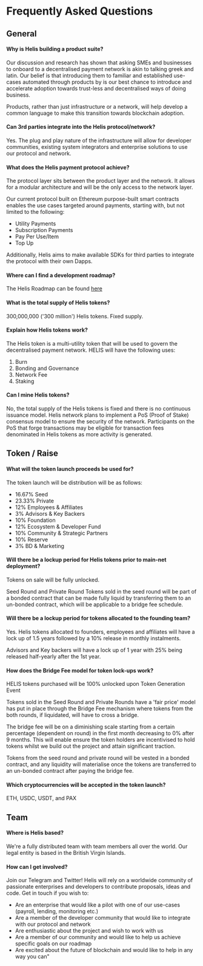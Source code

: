 # Frequently Asked Questions

## General

#### Why is Helis building a product suite?

Our discussion and research has shown that asking SMEs and businesses to onboard to a decentralised payment network is akin to talking greek and latin. Our belief is that introducing them to familiar and established use-cases automated through products by is our best chance to introduce and accelerate adoption towards trust-less and decentralised ways of doing business.

Products, rather than just infrastructure or a network, will help develop a common language to make this transition towards blockchain adoption.

#### Can 3rd parties integrate into the Helis protocol/network?

Yes. The plug and play nature of the infrastructure will allow for developer communities, existing system integrators and enterprise solutions to use our protocol and network.

#### What does the Helis payment protocol achieve?

The protocol layer sits between the product layer and the network. It allows for a modular architecture and will be the only access to the network layer.

Our current protocol built on Ethereum purpose-built smart contracts enables the use cases targeted around payments, starting with, but not limited to the following:

* Utility Payments
* Subscription Payments
* Pay Per Use/Item
* Top Up

Additionally, Helis aims to make available SDKs for third parties to integrate the protocol with their own Dapps.

#### Where can I find a development roadmap?

The Helis Roadmap can be found [here](https://docs.google.com/document/d/16KUn_oPkpzAX0vmOFcMBhgUYcV2jwZ2wm1Y45qK-OEI/edit?usp=sharing)

#### What is the total supply of Helis tokens?

300,000,000 \('300 million'\) Helis tokens. Fixed supply.

#### Explain how Helis tokens work?

The Helis token is a multi-utility token that will be used to govern the decentralised payment network. HELIS will have the following uses:

1. Burn
2. Bonding and Governance
3. Network Fee
4. Staking

#### Can I mine Helis tokens?

No, the total supply of the Helis tokens is fixed and there is no continuous issuance model. Helis network plans to implement a PoS \(Proof of Stake\) consensus model to ensure the security of the network. Participants on the PoS that forge transactions may be eligible for transaction fees denominated in Helis tokens as more activity is generated.

## Token / Raise

#### What will the token launch proceeds be used for?

The token launch will be distribution will be as follows:

* 16.67% Seed
* 23.33% Private
* 12% Employees & Affiliates
* 3% Advisors & Key Backers
* 10% Foundation
* 12% Ecosystem & Developer Fund
* 10% Community & Strategic Partners
* 10% Reserve
* 3% BD & Marketing

#### Will there be a lockup period for Helis tokens prior to main-net deployment?

Tokens on sale will be fully unlocked.

Seed Round and Private Round Tokens sold in the seed round will be part of a bonded contract that can be made fully liquid by transferring them to an un-bonded contract, which will be applicable to a bridge fee schedule.

#### Will there be a lockup period for tokens allocated to the founding team?

Yes. Helis tokens allocated to founders, employees and affiliates will have a lock up of 1.5 years followed by a 10% release in monthly instalments.

Advisors and Key backers will have a lock up of 1 year with 25% being released half-yearly after the 1st year.

#### How does the Bridge Fee model for token lock-ups work?

HELIS tokens purchased will be 100% unlocked upon Token Generation Event

Tokens sold in the Seed Round and Private Rounds have a 'fair price' model has put in place through the Bridge Fee mechanism where tokens from the both rounds, if liquidated, will have to cross a bridge.

The bridge fee will be on a diminishing scale starting from a certain percentage \(dependent on round\) in the first month decreasing to 0% after 9 months. This will enable ensure the token holders are incentivised to hold tokens whilst we build out the project and attain significant traction.

Tokens from the seed round and private round will be vested in a bonded contract, and any liquidity will materialise once the tokens are transferred to an un-bonded contract after paying the bridge fee.

#### Which cryptocurrencies will be accepted in the token launch?

ETH, USDC, USDT, and PAX

## Team

#### Where is Helis based?

We're a fully distributed team with team members all over the world. Our legal entity is based in the British Virgin Islands.

#### How can I get involved?

Join our Telegram and Twitter! Helis will rely on a worldwide community of passionate enterprises and developers to contribute proposals, ideas and code. Get in touch if you wish to:

* Are an enterprise that would like a pilot with one of our use-cases \(payroll, lending, monitoring etc.\)
* Are a member of the developer community that would like to integrate with our protocol and network
* Are enthusiastic about the project and wish to work with us
* Are a member of our community and would like to help us achieve specific goals on our roadmap
* Are excited about the future of blockchain and would like to help in any way you can"




